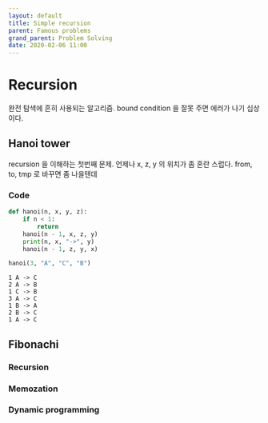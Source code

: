 ```yaml
---
layout: default
title: Simple recursion
parent: Famous problems
grand_parent: Problem Solving
date: 2020-02-06 11:00
---
```



# Recursion

완전 탐색에 흔히 사용되는 알고리즘. bound condition 을 잘못 주면 에러가 나기 십상이다.

## Hanoi tower

recursion 을 이해하는 첫번째 문제. 언제나 x, z, y 의 위치가 좀 혼란 스럽다. from, to, tmp 로 바꾸면 좀 나을텐데

### Code

```python
def hanoi(n, x, y, z):
    if n < 1:
        return
    hanoi(n - 1, x, z, y)
    print(n, x, "->", y)
    hanoi(n - 1, z, y, x)

hanoi(3, "A", "C", "B")
```

```plain
1 A -> C
2 A -> B
1 C -> B
3 A -> C
1 B -> A
2 B -> C
1 A -> C
```

## Fibonachi
### Recursion
### Memozation
### Dynamic programming